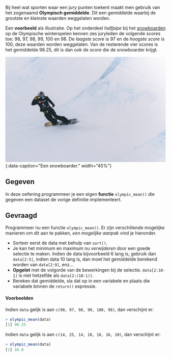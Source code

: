 Bij heel wat sporten waar een jury punten toekent maakt men gebruik van het zogenaamd **Olympisch gemiddelde**. Dit een gemiddelde waarbij de grootste en kleinste waarden weggelaten worden.

Een **voorbeeld** als illustratie. Op het onderdeel *halfpipe* bij het <a href="https://nl.wikipedia.org/wiki/Snowboarden" target="_blank">snowboarden</a> op de Olympische winterspelen kennen zes juryleden de volgende scores toe: 98, 97, 98, 99, 100 en 98. De *laagste score* is 97 en de *hoogste score* is 100, deze waarden worden weggelaten. Van de resterende vier scores is het gemiddelde 98.25, dit is dan ook de score die de snowboarder krijgt.

![Een snowboarder.](media/patrick-t-kindt.jpg "Foto door Patrick T'Kindt op Unsplash."){:data-caption="Een snowboarder." width="45%"}

## Gegeven

In deze oefening programmeer je een eigen **functie** `olympic_mean()` die gegeven een dataset de vorige definitie implementeert.

## Gevraagd

Programmeer nu een functie `olympic_mean()`. Er zijn verschillende mogelijke manieren om dit aan te pakken, *een mogelijke aanpak* vind je hieronder.

- Sorteer eerst de data met behulp van `sort()`.
- Je kan het minimum en maximum nu *verwijderen* door een goede selectie te maken. Indien de data bijvoorbeeld 6 lang is, gebruik dan `data[2:5]`, indien data 10 lang is, dan moet het gemiddelde berekend worden van `data[2:9]`, enz...
- **Opgelet** met de volgorde van de bewerkingen bij de selectie. `data[2:10-1]` is niet hetzelfde als `data[2:(10-1)]`.
- Bereken dat gemiddelde, sla dat op in een variabele en plaats die variabele binnen de `return()` expressie.

#### Voorbeelden

Indien `data` gelijk is aan `c(98, 97, 98, 99, 100, 98)`, dan verschijnt er:
```R 
> olympic_mean(data)
[1] 98.25
```

Indien `data` gelijk is aan `c(14, 25, 14, 18, 16, 16, 20)`, dan verschijnt er:
```R
> olympic_mean(data)
[1] 16.8
```